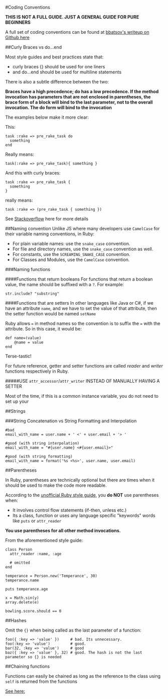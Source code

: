 #Coding Conventions

**THIS IS NOT A FULL GUIDE. JUST A GENERAL GUIDE FOR PURE BEGINNERS**

A full set of coding conventions can be found at [bbatsov's writeup on Github here](https://github.com/bbatsov/ruby-style-guide)


##Curly Braces vs do...end

Most style guides and best practices state that:

* curly braces {} should be used for one liners
* and do...end should be used for multiline statements

There is also a subtle difference between the two:

**Braces have a high precedence; do has a low precedence. If the method invocation has parameters that are not enclosed in parentheses, the brace form of a block will bind to the last parameter, not to the overall invocation. The do form will bind to the invocation**

The examples below make it more clear:

This:

```
task :rake => pre_rake_task do
  something
end
```
Really means:

```
task(:rake => pre_rake_task){ something }
```

And this with curly braces:

```
task :rake => pre_rake_task {
  something
}
```

really means:

```
task :rake => (pre_rake_task { something })
```

See [Stackoverflow](http://stackoverflow.com/questions/5587264/do-end-vs-curly-braces-for-blocks-in-ruby)  here for more details


##Naming convention
Unlike JS where many developers use ```CamelCase``` for their variable naming conventions, in Ruby:

* For plain variable names: use the ```snake_case``` convention.
* For file and directory names, use the ```snake_case``` convention as well.
* For constants, use the ```SCREAMING_SNAKE_CASE``` convention.
* For Classes and Modules, use the ```CamelCase``` convention.

###Naming functions

####Functions that return booleans
For functions that return a boolean value, the name should be suffixed with a ```?```. For example:

```
str.include? "substring"
```

####Functions that are setters<a name="setter-naming-convention"></a>
In other languages like Java or C#, if we have an attribute ```name```, and we have to set the value of that attribute, then the setter function would be named ```setName```

Ruby allows ```=``` in method names so the convention is to suffix the ```=``` with the attribute. So in this case, it would be:

```
def name=(value)
	@name = value
end
```

Terse-tastic!

For future reference, getter and setter functions are called _reader_ and _writer_ functions 
respectively in Ruby.

#####USE ```attr_accessor```/```attr_writer``` INSTEAD OF MANUALLY HAVING A SETTER

Most of the time, if this is a common instance variable, you do not need to set up your


##Strings

###String Concatenation vs String Formatting and Interpolation

```
#bad
email_with_name = user.name + ' <' + user.email + '> '
```
```
#good (with string interpolation)
email_with_name = "#{user.name} <#{user.email}>"
```
```
#good (with string formatting)
email_with_name = format('%s <%s>', user.name, user.email)
```

##Parentheses<a name="parentheses"></a>

In Ruby, parentheses are technically optional but there are times when it should be used to make the code more readable.

According to the [unofficial Ruby style guide](https://github.com/bbatsov/ruby-style-guide), you **do NOT** use parentheses when:

* It involves control flow statements (if-then, unless etc.)
* Its a class, function or uses any language specific "keywords" words like ```puts``` or ```attr_reader```

**You use parentheses for all other method invocations.**

From the aforementioned style guide:

```
class Person
  attr_reader :name, :age

  # omitted
end

temperance = Person.new('Temperance', 30)
temperance.name

puts temperance.age

x = Math.sin(y)
array.delete(e)

bowling.score.should == 0
```

##Hashes

Omit the ```{}``` when being called as the last parameter of a function:

```
foo({ :key => 'value' })     # bad. Its unnecessary.
foo(:key => 'value')         # good.
bar(32, :key => 'value')     # good
baz({ :key => 'value' }, 32) # good. The hash is not the last parameter so {} is needed

```


##Chaining functions

Functions can easily be chained as long as the reference to the class using ```self``` is returned from the functions

[See here:](http://tjackiw.tumblr.com/post/23155838377/interview-challenge-ruby-method-chaining)


